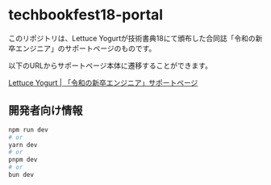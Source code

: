 # techbookfest18-portal

このリポジトリは、Lettuce Yogurtが技術書典18にて頒布した合同誌「令和の新卒エンジニア」のサポートページのものです。

以下のURLからサポートページ本体に遷移することができます。

[Lettuce Yogurt | 「令和の新卒エンジニア」サポートページ](https://techbookfest-LettuceYogurt.github.io/techbookfest17-portal/)

## 開発者向け情報

```bash
npm run dev
# or
yarn dev
# or
pnpm dev
# or
bun dev
```

